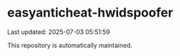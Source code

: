 # easyanticheat-hwidspoofer

Last updated: 2025-07-03 05:51:59

This repository is automatically maintained.
